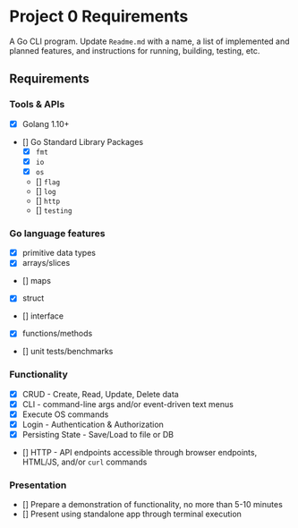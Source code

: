 # Project 0 Requirements
A Go CLI program. Update `Readme.md` with a name, a list of implemented and planned features, and instructions for running, building, testing, etc.

## Requirements
### Tools & APIs
- [x] Golang 1.10+
- [] Go Standard Library Packages
    - [x] `fmt`
    - [x] `io`
    - [x] `os`
    - [] `flag`
    - [] `log`
    - [] `http`
    - [] `testing`

### Go language features
- [x] primitive data types
- [x] arrays/slices
- [] maps
- [x] struct
- [] interface
- [x] functions/methods
- [] unit tests/benchmarks

### Functionality
- [x] CRUD - Create, Read, Update, Delete data
- [x] CLI - command-line args and/or event-driven text menus
- [x] Execute OS commands
- [x] Login - Authentication & Authorization
- [x] Persisting State - Save/Load to file or DB
- [] HTTP - API endpoints accessible through browser endpoints, HTML/JS, and/or `curl` commands

### Presentation
- [] Prepare a demonstration of functionality, no more than 5-10 minutes
- [] Present using standalone app through terminal execution